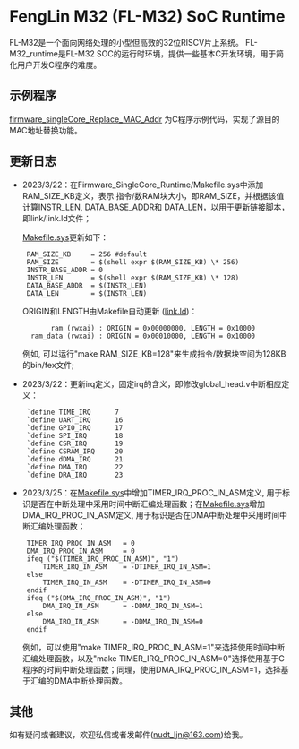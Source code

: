 

# FengLin M32 (FL-M32) SoC Runtime

FL-M32是一个面向网络处理的小型但高效的32位RISCV片上系统。
FL-M32_runtime是FL-M32 SOC的运行时环境，提供一些基本C开发环境，用于简化用户开发C程序的难度。

## 示例程序

[firmware_singleCore_Replace_MAC_Addr](https://gitee.com/lixuan-abc/FL-M32_Runtime/tree/master/firmware_singleCore_Replace_MAC_Addr) 为C程序示例代码，实现了源目的MAC地址替换功能。

## 更新日志
* 2023/3/22：在Firmware_SingleCore_Runtime/Makefile.sys中添加RAM_SIZE_KB定义，表示
    指令/数RAM块大小，即RAM_SIZE，并根据该值计算INSTR_LEN, DATA_BASE_ADDR和
    DATA_LEN，以用于更新链接脚本，即link/link.ld文件；
    
    [Makefile.sys](https://gitee.com/lixuan-abc/FL-M32_Runtime/tree/master/Firmware_SingleCore_Runtime/Makefile.sys)更新如下：
           
       RAM_SIZE_KB     = 256 #default                                 
       RAM_SIZE        = $(shell expr $(RAM_SIZE_KB) \* 256)
       INSTR_BASE_ADDR = 0
       INSTR_LEN       = $(shell expr $(RAM_SIZE_KB) \* 128)
       DATA_BASE_ADDR  = $(INSTR_LEN)
       DATA_LEN        = $(INSTR_LEN)

    ORIGIN和LENGTH由Makefile自动更新 ([link.ld](https://gitee.com/lixuan-abc/FL-M32_Runtime/tree/master/Firmware_SingleCore_Runtime/link/link.ld))： 
    
             ram (rwxai) : ORIGIN = 0x00000000, LENGTH = 0x10000
        ram_data (rwxai) : ORIGIN = 0x00010000, LENGTH = 0x10000

    例如, 可以运行"make RAM_SIZE_KB=128"来生成指令/数据块空间为128KB的bin/fex文件;

* 2023/3/22：更新irq定义，固定irq的含义，即修改global_head.v中断相应定义：

       `define TIME_IRQ      7
       `define UART_IRQ      16  
       `define GPIO_IRQ      17  
       `define SPI_IRQ       18  
       `define CSR_IRQ       19  
       `define CSRAM_IRQ     20  
       `define dDMA_IRQ      21  
       `define DMA_IRQ       22  
       `define DRA_IRQ       23 


* 2023/3/25：在[Makefile.sys](https://gitee.com/lixuan-abc/FL-M32_Runtime/tree/master/Firmware_SingleCore_Runtime/Makefile.sys)中增加TIMER_IRQ_PROC_IN_ASM定义, 用于标识是否在中断处理中采用时间中断汇编处理函数；在[Makefile.sys](https://gitee.com/lixuan-abc/FL-M32_Runtime/tree/master/Firmware_SingleCore_Runtime/Makefile.sys)增加DMA_IRQ_PROC_IN_ASM定义, 用于标识是否在DMA中断处理中采用时间中断汇编处理函数；
                                                         
       TIMER_IRQ_PROC_IN_ASM   = 0
       DMA_IRQ_PROC_IN_ASM     = 0
       ifeq ("$(TIMER_IRQ_PROC_IN_ASM)", "1")
           TIMER_IRQ_IN_ASM    = -DTIMER_IRQ_IN_ASM=1
       else
           TIMER_IRQ_IN_ASM    = -DTIMER_IRQ_IN_ASM=0
       endif
       ifeq ("$(DMA_IRQ_PROC_IN_ASM)", "1")
           DMA_IRQ_IN_ASM      = -DDMA_IRQ_IN_ASM=1
       else
           DMA_IRQ_IN_ASM      = -DDMA_IRQ_IN_ASM=0
       endif

    例如，可以使用"make TIMER_IRQ_PROC_IN_ASM=1"来选择使用时间中断汇编处理函数，以及"make TIMER_IRQ_PROC_IN_ASM=0"选择使用基于C程序的时间中断处理函数；同理，使用DMA_IRQ_PROC_IN_ASM=1，选择基于汇编的DMA中断处理函数。

## 其他
如有疑问或者建议，欢迎私信或者发邮件(nudt_ljn@163.com)给我。